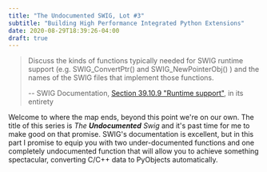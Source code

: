 ```yaml
---
title: "The Undocumented SWIG, Lot #3"
subtitle: "Building High Performance Integrated Python Extensions"
date: 2020-08-29T18:39:26-04:00
draft: true
---
```


> Discuss the kinds of functions typically needed for SWIG runtime support
(e.g. SWIG_ConvertPtr() and SWIG_NewPointerObj() ) and the names of the SWIG
files that implement those functions.
>
> -- SWIG Documentation, [Section 39.10.9 "Runtime support"](http://www.swig.org/Doc4.0/Extending.html#Extending_nn40), in its entirety

Welcome to where the map ends, beyond this point we're on our own. The title of
this series is *The **Undocumented** Swig* and it's past time for me to make
good on that promise. SWIG's documentation is excellent, but in this part I
promise to equip you with two under-documented functions and one completely
undocumented function that will allow you to achieve something spectacular,
converting C/C++ data to PyObjects automatically.
